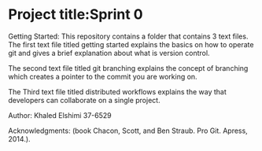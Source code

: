 # Project title:Sprint 0

Getting Started: This repository contains a folder that contains 3 text files. The first text file titled getting started explains the basics on how to operate git and gives a brief explanation about what is version control.

The second text file titled git branching explains the concept of branching which creates a pointer to the commit you are working on.

The Third text file titled distributed workflows explains the way that developers can collaborate on a single project.

Author: Khaled Elshimi 37-6529

Acknowledgments: (book Chacon, Scott, and Ben Straub. Pro Git. Apress,
2014.).
